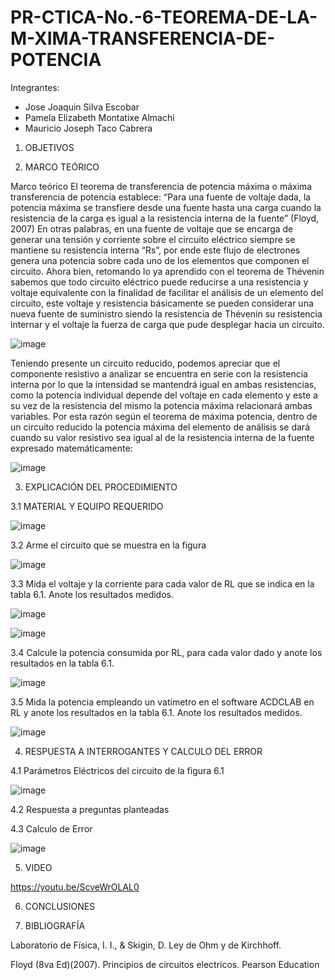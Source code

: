 # PR-CTICA-No.-6-TEOREMA-DE-LA-M-XIMA-TRANSFERENCIA-DE-POTENCIA

Integrantes:

- Jose Joaquin Silva Escobar
- Pamela Elizabeth Montatixe Almachi
- Mauricio Joseph Taco Cabrera

1. OBJETIVOS



2. MARCO TEÓRICO

Marco teórico
El teorema de transferencia de potencia máxima o máxima transferencia de potencia establece:
“Para una fuente de voltaje dada, la potencia máxima se transfiere desde una fuente hasta una carga cuando la resistencia de la carga es igual a la resistencia interna de la fuente” (Floyd, 2007)
En otras palabras, en una fuente de voltaje que se encarga de generar una tensión y corriente sobre el circuito eléctrico siempre se mantiene su resistencia interna “Rs”, por ende este flujo de electrones genera una potencia sobre cada uno de los elementos que componen el circuito. Ahora bien, retomando lo ya aprendido con el teorema de Thévenin sabemos que todo circuito eléctrico puede reducirse a una resistencia y voltaje equivalente con la finalidad de facilitar el análisis de un elemento del circuito, este voltaje y resistencia básicamente se pueden considerar una nueva fuente de suministro siendo la resistencia de Thévenin su resistencia internar y el voltaje la fuerza de carga que pude desplegar hacia un circuito.

![image](https://user-images.githubusercontent.com/117045943/212217845-be4bb535-6d38-4190-a38b-2f346dfda703.png)

Teniendo presente un circuito reducido, podemos apreciar que el componente resistivo a analizar se encuentra en serie con la resistencia interna por lo que la intensidad se mantendrá igual en ambas resistencias, como la potencia individual depende del voltaje en cada elemento y este a su vez de la resistencia del mismo la potencia máxima relacionará ambas variables.
Por esta razón según el teorema de máxima potencia, dentro de un circuito reducido la potencia máxima del elemento de análisis se dará cuando su valor resistivo sea igual al de la resistencia interna de la fuente expresado matemáticamente: 

![image](https://user-images.githubusercontent.com/117045943/212217900-6f750c06-28a5-4b02-855c-9296acec8c1d.png)

3. EXPLICACIÓN DEL PROCEDIMIENTO

3.1 MATERIAL Y EQUIPO REQUERIDO

![image](https://user-images.githubusercontent.com/117045943/211959617-2fa88bbd-384e-4bd4-80e1-4b19e77ddfc5.png)

3.2 Arme el circuito que se muestra en la figura

![image](https://user-images.githubusercontent.com/117045943/211959685-df18703b-42c8-49c4-b099-a974ab9eca20.png)

3.3 Mida el voltaje y la corriente para cada valor de RL que se indica en la tabla 6.1.
Anote los resultados medidos.

![image](https://user-images.githubusercontent.com/117045943/212213794-3e34053b-1bba-47fe-b2ff-76e7f4a6b0e4.png)

![image](https://user-images.githubusercontent.com/117045943/212213845-ff7c2afb-06ed-49f7-a577-3ac3bca36c10.png)

3.4 Calcule la potencia consumida por RL, para cada valor dado y anote los
resultados en la tabla 6.1. 

![image](https://user-images.githubusercontent.com/117045943/212215331-1b82ce1e-5b25-4a36-a505-89a9011c4016.png)

3.5  Mida la potencia empleando un vatímetro en el software ACDCLAB en RL y anote
los resultados en la tabla 6.1. Anote los resultados medidos.

![image](https://user-images.githubusercontent.com/117045943/212215298-6c58034d-8c45-4cbe-a5bf-1d7b3489769f.png)

4. RESPUESTA A INTERROGANTES Y CALCULO DEL ERROR

4.1 Parámetros Eléctricos del circuito de la figura 6.1

![image](https://user-images.githubusercontent.com/117045943/212215526-93c7e6d2-9a64-46ba-959b-8510d5e6fed6.png)

4.2 Respuesta a preguntas planteadas



4.3 Calculo de Error

![image](https://user-images.githubusercontent.com/117045943/212215585-1e0487b7-aaa9-403a-94bb-8704b8d02102.png)

5. VIDEO

https://youtu.be/ScveWrOLAL0

6. CONCLUSIONES



7. BIBLIOGRAFÍA

Laboratorio de Física, I. I., & Skigin, D. Ley de Ohm y de Kirchhoff.

Floyd (8va Ed)(2007). Principios de circuitos electricos. Pearson Education
